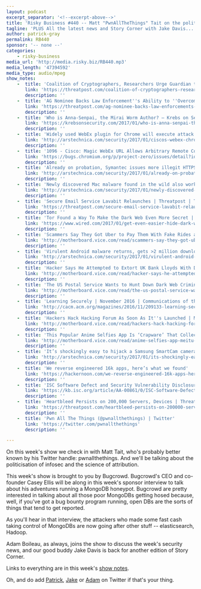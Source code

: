 ```yaml
---
layout: podcast
excerpt_separator: '<!--excerpt-above-->'
title: 'Risky Business #440 -- Matt "PwnAllTheThings" Tait on the politicisation of infosec'
tagline: 'PLUS All the latest news and Story Corner with Jake Davis...'
author: patrick-gray
permalink: RB440
sponsor: '-- none --'
categories:
    - risky-business
media_url: 'http://media.risky.biz/RB440.mp3'
media_length: '47394592'
media_type: audio/mpeg
show_notes:
    -  title: 'Coalition of Cryptographers, Researchers Urge Guardian to Retract WhatsApp Story | Threatpost | The first stop for security news'
       link: 'https://threatpost.com/coalition-of-cryptographers-researchers-urge-guardian-to-retract-whatsapp-story/123228/'
       description: '' 
    -  title: 'AG Nominee Backs Law Enforcement''s Ability to ''Overcome'' Encryption | Threatpost | The first stop for security news'
       link: 'https://threatpost.com/ag-nominee-backs-law-enforcements-ability-to-overcome-encryption/123301/'
       description: '' 
    -  title: 'Who is Anna-Senpai, the Mirai Worm Author? — Krebs on Security'
       link: 'https://krebsonsecurity.com/2017/01/who-is-anna-senpai-the-mirai-worm-author/'
       description: '' 
    -  title: 'Widely used WebEx plugin for Chrome will execute attack code—patch now! | Ars Technica'
       link: 'http://arstechnica.com/security/2017/01/ciscos-webex-chrome-plugin-opens-20-million-users-to-drive-by-attacks/'
       description: '' 
    -  title: '1096 - Cisco: Magic WebEx URL Allows Arbitrary Remote Command Execution - project-zero - Monorail'
       link: 'https://bugs.chromium.org/p/project-zero/issues/detail?id=1096'
       description: '' 
    -  title: 'Already on probation, Symantec issues more illegit HTTPS certificates | Ars Technica'
       link: 'http://arstechnica.com/security/2017/01/already-on-probation-symantec-issues-more-illegit-https-certificates/'
       description: '' 
    -  title: 'Newly discovered Mac malware found in the wild also works well on Linux | Ars Technica'
       link: 'http://arstechnica.com/security/2017/01/newly-discovered-mac-malware-may-have-circulated-in-the-wild-for-2-years/'
       description: '' 
    -  title: 'Secure Email Service Lavabit Relaunches | Threatpost | The first stop for security news'
       link: 'https://threatpost.com/secure-email-service-lavabit-relaunches/123262/'
       description: '' 
    -  title: 'Tor Found a Way To Make the Dark Web Even More Secret | WIRED'
       link: 'https://www.wired.com/2017/01/get-even-easier-hide-dark-web/'
       description: '' 
    -  title: 'Scammers Say They Got Uber to Pay Them With Fake Rides and Drivers | Motherboard'
       link: 'http://motherboard.vice.com/read/scammers-say-they-got-uber-to-pay-them-with-fake-rides-and-drivers'
       description: '' 
    -  title: 'Virulent Android malware returns, gets >2 million downloads on Google Play | Ars Technica'
       link: 'http://arstechnica.com/security/2017/01/virulent-android-malware-returns-gets-2-million-downloads-on-google-play/'
       description: '' 
    -  title: 'Hacker Says He Attempted to Extort UK Bank Lloyds With DDoS | Motherboard'
       link: 'http://motherboard.vice.com/read/hacker-says-he-attempted-to-extort-uk-bank-lloyds-with-ddos'
       description: '' 
    -  title: 'The US Postal Service Wants to Hunt Down Dark Web Criminals | Motherboard'
       link: 'http://motherboard.vice.com/read/the-us-postal-service-wants-to-hunt-down-dark-web-criminals'
       description: '' 
    -  title: 'Learning Securely | November 2016 | Communications of the ACM'
       link: 'http://cacm.acm.org/magazines/2016/11/209133-learning-securely/fulltext'
       description: '' 
    -  title: 'Hackers Hack Hacking Forum As Soon As It''s Launched | Motherboard'
       link: 'http://motherboard.vice.com/read/hackers-hack-hacking-forum-as-soon-as-its-launched'
       description: '' 
    -  title: 'This Popular Anime Selfies App Is ‘Crapware’ That Collects Private Data | Motherboard'
       link: 'http://motherboard.vice.com/read/anime-selfies-app-meitu-is-crapware-that-collects-private-data'
       description: '' 
    -  title: 'It’s shockingly easy to hijack a Samsung SmartCam camera | Ars Technica'
       link: 'http://arstechnica.com/security/2017/01/its-shockingly-easy-to-hijack-a-samsung-smartcam-camera/'
       description: '' 
    -  title: 'We reverse engineered 16k apps, here’s what we found'
       link: 'https://hackernoon.com/we-reverse-engineered-16k-apps-heres-what-we-found-51bdf3b456bb#.3m7pvxws9'
       description: '' 
    -  title: 'ISC Software Defect and Security Vulnerability Disclosure Policy | Internet Systems Consortium Knowledge Base'
       link: 'https://kb.isc.org/article/AA-00861/0/ISC-Software-Defect-and-Security-Vulnerability-Disclosure-Policy.html'
       description: '' 
    -  title: 'Heartbleed Persists on 200,000 Servers, Devices | Threatpost | The first stop for security news'
       link: 'https://threatpost.com/heartbleed-persists-on-200000-servers-devices/123253/'
       description: '' 
    -  title: 'Pwn All The Things (@pwnallthethings) | Twitter'
       link: 'https://twitter.com/pwnallthethings'
       description: '' 

---
```

On this week's show we check in with Matt Tait, who's probably better known by his Twitter handle: pwnallthethings. And we'll be talking about the politicisation of infosec and the science of attribution.

This week's show is brought to you by Bugcrowd. Bugcrowd's CEO and co-founder Casey Ellis will be along in this week's sponsor interview to talk about his adventures running a MongoDB honeypot. Bugcrowd are pretty interested in talking about all those poor MongoDBs getting hosed because, well, if you've got a bug bounty program running, open DBs are the sorts of things that tend to get reported.

As you'll hear in that interview, the attackers who made some fast cash taking control of MongoDBs are now going after other stuff -- elasticsearch, Hadoop.

Adam Boileau, as always, joins the show to discuss the week's security news, and our good buddy Jake Davis is back for another edition of Story Corner.

Links to everything are in this week's <a href='http://risky.biz/RB440_notes'>show notes</a>.

Oh, and do add <a href='https://twitter.com/riskybusiness'>Patrick</a>, <a href='https://twitter.com/doublejake'>Jake</a> or <a href='https://twitter.com/metlstorm'>Adam</a> on Twitter if that's your thing.